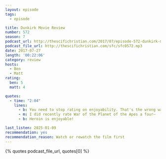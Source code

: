 ```yaml
---
layout: episode
tags:
  - episode

title: Dunkirk Movie Review
number: 572
season: 7
podcast_url: http://thescifichristian.com/2017/07/episode-572-dunkirk-movie-review/
podcast_file_url: http://thescifichristian.com/sfc/sfc0572.mp3
date: 2017-07-27
length: '00:22:06'
category: review
hosts:
  - Ben
  - Matt
rating:
  ben: 5
  matt: 4

quotes:
  - time: "2:04"
    lines:
      - b: You need to stop rating on enjoyability. That's the wrong way to rate a movie.
      - m: I did recently rate War of the Planet of the Apes a four—
      - b: Heroin is enjoyable!

last_listen: 2025-01-09
recommendation: yes
recommendation_reason: Watch or rewatch the film first
---
```


{% quotes podcast_file_url, quotes[0] %}
